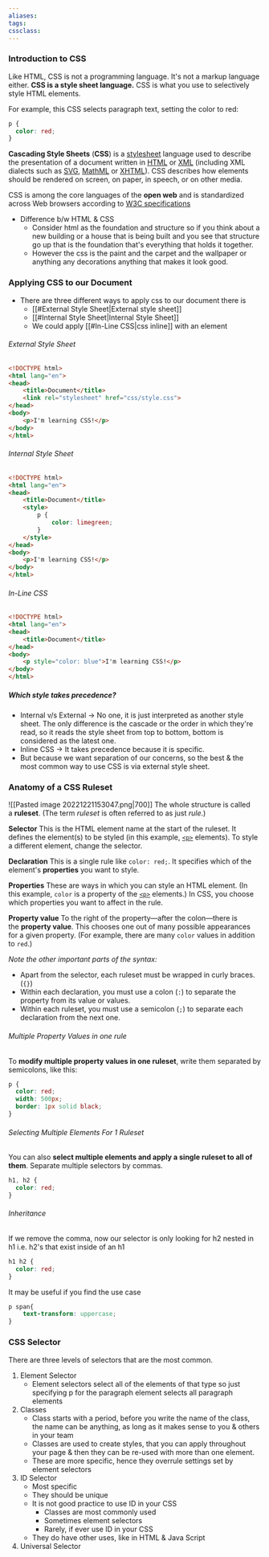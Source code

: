 ```yaml
---
aliases:
tags:
cssclass: 
---
```


### Introduction to CSS
Like HTML, CSS is not a programming language. It's not a markup language either. **CSS is a style sheet language.** CSS is what you use to selectively style HTML elements. 

For example, this CSS selects paragraph text, setting the color to red:
```css
p {
  color: red;
}
```

**Cascading Style Sheets** (**CSS**) is a [stylesheet](https://developer.mozilla.org/en-US/docs/Web/API/StyleSheet) language used to describe the presentation of a document written in [HTML](https://developer.mozilla.org/en-US/docs/Web/HTML) or [XML](https://developer.mozilla.org/en-US/docs/Web/XML/XML_introduction) (including XML dialects such as [SVG](https://developer.mozilla.org/en-US/docs/Web/SVG), [MathML](https://developer.mozilla.org/en-US/docs/Web/MathML) or [XHTML](https://developer.mozilla.org/en-US/docs/Glossary/XHTML)). CSS describes how elements should be rendered on screen, on paper, in speech, or on other media.

CSS is among the core languages of the **open web** and is standardized across Web browsers according to [W3C specifications](https://www.w3.org/Style/CSS/#specs)

- Difference b/w HTML & CSS
	- Consider html as the foundation and structure so if you think about a new building or a house that is being built and you see that structure go up that is the foundation that's everything that holds it together.
	- However the css is the paint and the carpet and the wallpaper or anything any decorations anything that makes it look good.

### Applying CSS to our Document
- There are three different ways to apply css to our document there is 
	- [[#External Style Sheet|External style sheet]]  
	- [[#Internal Style Sheet|Internal Style Sheet]]
	- We could apply [[#In-Line CSS|css inline]] with an element

###### External Style Sheet
``` html
<!DOCTYPE html>
<html lang="en">
<head>
    <title>Document</title>
    <link rel="stylesheet" href="css/style.css">
</head>
<body>
    <p>I'm learning CSS!</p>
</body>
</html>
```

###### Internal Style Sheet
``` html
<!DOCTYPE html>
<html lang="en">
<head>
    <title>Document</title>
    <style>
        p {
            color: limegreen;
        }
    </style>
</head>
<body>
    <p>I'm learning CSS!</p>
</body>
</html>
```

###### In-Line CSS
```html
<!DOCTYPE html>
<html lang="en">
<head>
    <title>Document</title>
</head>
<body>
    <p style="color: blue">I'm learning CSS!</p>
</body>
</html>
```

##### Which style takes precedence?
- Internal v/s External → No one, it is just interpreted as another style sheet. The only difference is the cascade or the order in which they're read, so it reads the style sheet from top to bottom, bottom is considered as the latest one.
- Inline CSS → It takes precedence because it is specific.
- But because we want separation of our concerns, so the best & the most common way to use CSS is via external style sheet. 
	
### Anatomy of a CSS Ruleset
![[Pasted image 20221221153047.png|700]]
The whole structure is called a **ruleset**. (The term _ruleset_ is often referred to as just _rule_.)

**Selector**
This is the HTML element name at the start of the ruleset. It defines the element(s) to be styled (in this example, [`<p>`](https://developer.mozilla.org/en-US/docs/Web/HTML/Element/p) elements). To style a different element, change the selector.

**Declaration**
This is a single rule like `color: red;`. It specifies which of the element's **properties** you want to style.

**Properties**
These are ways in which you can style an HTML element. (In this example, `color` is a property of the [`<p>`](https://developer.mozilla.org/en-US/docs/Web/HTML/Element/p) elements.) In CSS, you choose which properties you want to affect in the rule.

**Property value**
To the right of the property—after the colon—there is the **property value**. This chooses one out of many possible appearances for a given property. (For example, there are many `color` values in addition to `red`.)

*Note the other important parts of the syntax:*
-   Apart from the selector, each ruleset must be wrapped in curly braces. (`{}`)
-   Within each declaration, you must use a colon (`:`) to separate the property from its value or values.
-   Within each ruleset, you must use a semicolon (`;`) to separate each declaration from the next one.


###### Multiple Property Values in one rule
To **modify multiple property values in one ruleset**, write them separated by semicolons, like this:
```CSS
p {
  color: red;
  width: 500px;
  border: 1px solid black;
}
```

###### Selecting Multiple Elements For 1 Ruleset
You can also **select multiple elements and apply a single ruleset to all of them**. Separate multiple selectors by commas. 
```CSS
h1, h2 {
  color: red;
}
```

###### Inheritance 
If we remove the comma, now our selector is only looking for h2 nested in h1 i.e. h2's that exist inside of an h1
```CSS
h1 h2 {
  color: red;
}
```

It may be useful if you find the use case
```CSS
p span{
    text-transform: uppercase;
}
```

### CSS Selector
There are three levels of selectors that are the most common.

1. Element Selector
	- Element selectors select all of the elements of that type so just specifying p for the paragraph element selects all paragraph elements
2. Classes
	- Class starts with a period, before you write the name of the class, the name can be anything, as long as it makes sense to you & others in your team
	- Classes are used to create styles, that you can apply throughout your page & then they can be re-used with more than one element.
	- These are more specific, hence they overrule settings set by element selectors
3. ID Selector
	- Most specific
	- They should be unique
	- It is not good practice to use ID in your CSS 
		- Classes are most commonly used
		- Sometimes element selectors
		- Rarely, if ever use ID in your CSS
	- They do have other uses, like in HTML & Java Script
4. Universal Selector